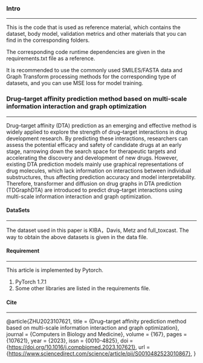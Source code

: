 ### Intro

-----------

This is the code that is used as reference material, which contains the dataset, body model, validation metrics and other materials that you can find in the corresponding folders.  

The corresponding code runtime dependencies are given in the requirements.txt file as a reference.  

It is recommended to use the commonly used SMILES/FASTA data and Graph Transform processing methods for the corresponding type of datasets, and you can use MSE loss for model training.

### Drug–target affinity prediction method based on multi-scale information interaction and graph optimization

-----------

Drug–target affinity (DTA) prediction as an emerging and effective method is widely applied to explore the strength of drug–target interactions in drug development research. By predicting these interactions, researchers can assess the potential efficacy and safety of candidate drugs at an early stage, narrowing down the search space for therapeutic targets and accelerating the discovery and development of new drugs. However, existing DTA prediction models mainly use graphical representations of drug molecules, which lack information on interactions between individual substructures, thus affecting prediction accuracy and model interpretability. Therefore, transformer and diffusion on drug graphs in DTA prediction (TDGraphDTA) are introduced to predict drug–target interactions using multi-scale information interaction and graph optimization. 

#### DataSets

----------

The dataset used in this paper is KIBA，Davis, Metz and full_toxcast. The way to obtain the above datasets is given in the data file.

#### Requirement

-------------------

This article is implemented by Pytorch.

1. PyTorch 1.7.1
2. Some other libraries are listed in the requirements file.

#### Cite

----------------------------------------------

@article{ZHU2023107621,
title = {Drug–target affinity prediction method based on multi-scale information interaction and graph optimization},
journal = {Computers in Biology and Medicine},
volume = {167},
pages = {107621},
year = {2023},
issn = {0010-4825},
doi = {https://doi.org/10.1016/j.compbiomed.2023.107621},
url = {https://www.sciencedirect.com/science/article/pii/S0010482523010867},
}
